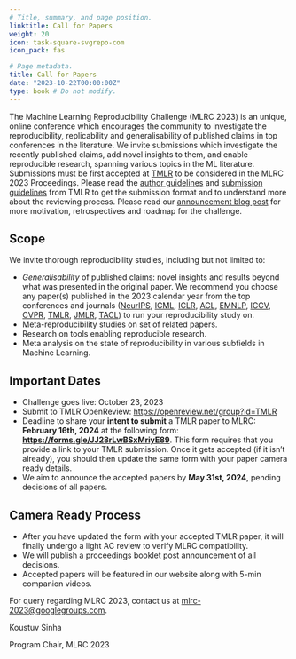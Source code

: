 ```yaml
---
# Title, summary, and page position.
linktitle: Call for Papers
weight: 20
icon: task-square-svgrepo-com
icon_pack: fas

# Page metadata.
title: Call for Papers
date: "2023-10-22T00:00:00Z"
type: book # Do not modify.
---
```


The Machine Learning Reproducibility Challenge (MLRC 2023) is an unique, online
conference which encourages the community to investigate the reproducibility,
replicability and generalisability of published claims in top conferences in the
literature. We invite submissions which investigate the recently published
claims, add novel insights to them, and enable reproducible research, spanning
various topics in the ML literature. Submissions must be first accepted at
[TMLR](https://jmlr.org/tmlr/) to be considered in the MLRC 2023 Proceedings.
Please read the [author guidelines](https://jmlr.org/tmlr/author-guide.html) and
[submission guidelines](https://jmlr.org/tmlr/editorial-policies.html) from TMLR
to get the submission format and to understand more about the reviewing process.
Please read our [announcement blog post](/blog/announcing_mlrc2023/) for more
motivation, retrospectives and roadmap for the challenge.

## Scope

We invite thorough reproducibility studies, including but not limited to:

- _Generalisability_ of published claims: novel insights and results beyond what
  was presented in the original paper. We recommend you choose any paper(s)
  published in the 2023 calendar year from the top conferences and journals
  ([NeurIPS](https://neurips.cc/), [ICML](https://icml.cc/),
  [ICLR](https://iclr.cc/), [ACL](https://2023.aclweb.org/),
  [EMNLP](https://2023.emnlp.org/), [ICCV](https://iccv2023.thecvf.com/),
  [CVPR](https://cvpr2023.thecvf.com/Conferences/2023),
  [TMLR](https://jmlr.org/tmlr/), [JMLR](https://jmlr.org/),
  [TACL](https://transacl.org/index.php/tacl)) to run your reproducibility study
  on.
- Meta-reproducibility studies on set of related papers.
- Research on tools enabling reproducible research.
- Meta analysis on the state of reproducibility in various subfields in Machine
  Learning.

## Important Dates

- Challenge goes live: October 23, 2023
- Submit to TMLR OpenReview: https://openreview.net/group?id=TMLR
- Deadline to share your **intent to submit** a TMLR paper to MLRC: **February
  16th, 2024** at the following form: **https://forms.gle/JJ28rLwBSxMriyE89**.
  This form requires that you provide a link to your TMLR submission. Once it
  gets accepted (if it isn’t already), you should then update the same form with
  your paper camera ready details.
- We aim to announce the accepted papers by **May 31st, 2024**, pending
  decisions of all papers.

## Camera Ready Process

- After you have updated the form with your accepted TMLR paper, it will finally
  undergo a light AC review to verify MLRC compatibility.
- We will publish a proceedings booklet post announcement of all decisions.
- Accepted papers will be featured in our website along with 5-min companion
  videos.

For query regarding MLRC 2023, contact us at
[mlrc-2023@googlegroups.com](mailto:mlrc-2023@googlegroups.com).

Koustuv Sinha

Program Chair, MLRC 2023

<!-- ## Task Scope

We recommend you focus on the central claim of the paper. For example, if a paper introduces a new RL learning algorithm that performs better in sparse-reward environments, verify that you can re-implement the algorithm, run it on the same benchmarks and get results that are close to those in the original paper (exact reproducibility is in most cases very difficult due to minor implementation details). You do not need to reproduce all experiments in your selected paper, but only those that you feel are sufficient for you to verify the validity of the central claim.

If available, the authors’ code can and should be used; authors increasingly release their code and this is increasingly seen as an integral part of the publication process. Just re-running code is not a reproducibility study, and you need to approach any code with critical thinking and verify it does what is described in the paper and that these are sufficient to support the conclusions of the papers. Consider designing and running unit tests on the code to verify it works well and as described. Alternately, the methods presented can also be fully re-implemented according to the description in the paper. This is a higher bar for reproducibility that can take much more time, but may be helpful in detecting anomalies in the code, or shedding light on aspects of the implementation that affect results. In the end, what you choose to do will depend on your resources and how confident you want to be about the central claim of the paper.

Generally, a report should include any information future researchers or practitioners would find useful for reproducing or building upon the chosen paper. The results of any experiments should be included; a “negative result” which doesn’t support the main claims of the original paper is still valuable.

We also strongly encourage you to get in touch with the original authors to seek clarification and make sure your reproducibility report fairly reflects on their research and work with them to improve it.

## Proposed Outcomes

The goal of this challenge is not to criticize papers or the hard work of our fellow researchers. Science is not a competitive sport. Thus, the main objective of this challenge is to enable a mutually beneficial learning experience, while contributing to the research by strengthening the quality of the original paper.

Participants should produce a Reproducibility report, describing the target questions, experimental methodology, implementation details, analysis and discussion of findings, conclusions on reproducibility of the paper. This report should be posted as a contributed review on OpenReview.

The result of the reproducibility study should NOT be a simple Pass / Fail outcome. The goal should be to identify which parts of the contribution can be reproduced, and at what cost in terms of resources (computation, time, people, development effort, communication with the authors).

Participants should expect to engage in dialogue with original paper authors through the OpenReview site. Reproducibility Reports will be published at ReScience journal after peer review through OpenReview. -->
